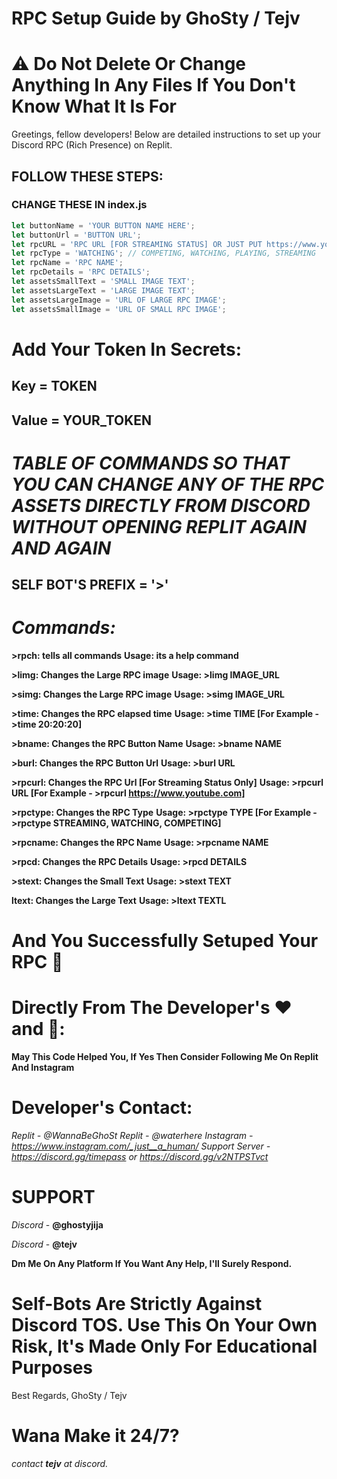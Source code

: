 # RPC Setup Guide by GhoSty / Tejv
# ⚠ Do Not Delete Or Change Anything In Any Files If You Don't Know What It Is For

Greetings, fellow developers! Below are detailed instructions to set up your Discord RPC (Rich Presence) on Replit.


## FOLLOW THESE STEPS:
### CHANGE THESE IN index.js
```js
let buttonName = 'YOUR BUTTON NAME HERE';
let buttonUrl = 'BUTTON URL';
let rpcURL = 'RPC URL [FOR STREAMING STATUS] OR JUST PUT https://www.youtube.com';
let rpcType = 'WATCHING'; // COMPETING, WATCHING, PLAYING, STREAMING
let rpcName = 'RPC NAME';
let rpcDetails = 'RPC DETAILS';
let assetsSmallText = 'SMALL IMAGE TEXT';
let assetsLargeText = 'LARGE IMAGE TEXT';
let assetsLargeImage = 'URL OF LARGE RPC IMAGE';
let assetsSmallImage = 'URL OF SMALL RPC IMAGE';
```


# Add Your Token In Secrets:
## Key = TOKEN
## Value = YOUR_TOKEN


# *TABLE OF COMMANDS SO THAT YOU CAN CHANGE ANY OF THE RPC ASSETS DIRECTLY FROM DISCORD WITHOUT OPENING REPLIT AGAIN AND AGAIN*


## **SELF BOT'S PREFIX = '>'**


# *Commands:*

**>rpch: tells all commands**
**Usage: its a help command**

**>limg: Changes the Large RPC image**
**Usage: >limg IMAGE_URL**

**>simg: Changes the Large RPC image**
**Usage: >simg IMAGE_URL**

**>time: Changes the RPC elapsed time**
**Usage: >time TIME [For Example - >time 20:20:20]**

**>bname: Changes the RPC Button Name**
**Usage: >bname NAME**

**>burl: Changes the RPC Button Url**
**Usage: >burl URL**

**>rpcurl: Changes the RPC Url [For Streaming Status Only]**
**Usage: >rpcurl URL [For Example - >rpcurl https://www.youtube.com]**

**>rpctype: Changes the RPC Type**
**Usage: >rpctype TYPE [For Example - >rpctype STREAMING, WATCHING, COMPETING]**

**>rpcname: Changes the RPC Name**
**Usage: >rpcname NAME**

**>rpcd: Changes the RPC Details**
**Usage: >rpcd DETAILS**

**>stext: Changes the Small Text**
**Usage: >stext TEXT**

**ltext: Changes the Large Text**
**Usage: >ltext TEXTL**


# And You Successfully Setuped Your RPC 🎉

# Directly From The Developer's ❤ and 🧠:
**May This Code Helped You, If Yes Then Consider Following Me On Replit And Instagram**

# Developer's Contact:
*Replit - @WannaBeGhoSt*
*Replit - @waterhere*
*Instagram - https://www.instagram.com/_just__a_human/*
*Support Server - https://discord.gg/timepass or https://discord.gg/v2NTPSTvct*
# SUPPORT
*Discord* - **@ghostyjija**

*Discord* - **@tejv**

**Dm Me On Any Platform If You Want Any Help, I'll Surely Respond.**


# Self-Bots Are Strictly Against Discord TOS. Use This On Your Own Risk, It's Made Only For Educational Purposes

Best Regards,
GhoSty / Tejv

# Wana Make it 24/7?
*contact **tejv** at discord.*
